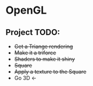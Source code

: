 # OpenGL

## Project TODO:
- ~~Get a Triange rendering~~
- ~~Make it a triforce~~
- ~~Shaders to make it shiny~~
- ~~Square~~
- ~~Apply a texture to the Square~~
- Go 3D <-
